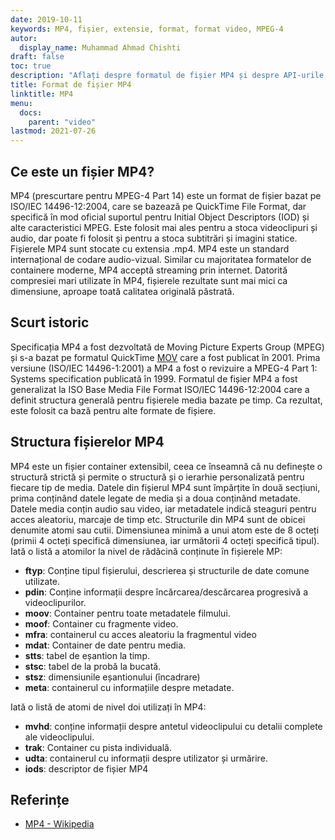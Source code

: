 ```yaml
---
date: 2019-10-11
keywords: MP4, fișier, extensie, format, format video, MPEG-4
autor:
  display_name: Muhammad Ahmad Chishti
draft: false
toc: true
description: "Aflați despre formatul de fișier MP4 și despre API-urile care pot crea și deschide fișiere MP4."
title: Format de fișier MP4
linktitle: MP4
menu:
  docs:
    parent: "video"
lastmod: 2021-07-26
---
```


## Ce este un fișier MP4? ##

MP4 (prescurtare pentru MPEG-4 Part 14) este un format de fișier bazat pe ISO/IEC 14496-12:2004, care se bazează pe QuickTime File Format, dar specifică în mod oficial suportul pentru Initial Object Descriptors (IOD) și alte caracteristici MPEG. Este folosit mai ales pentru a stoca videoclipuri și audio, dar poate fi folosit și pentru a stoca subtitrări și imagini statice. Fișierele MP4 sunt stocate cu extensia .mp4. MP4 este un standard internațional de codare audio-vizual. Similar cu majoritatea formatelor de containere moderne, MP4 acceptă streaming prin internet. Datorită compresiei mari utilizate în MP4, fișierele rezultate sunt mai mici ca dimensiune, aproape toată calitatea originală păstrată.

## Scurt istoric ##

Specificația MP4 a fost dezvoltată de Moving Picture Experts Group (MPEG) și s-a bazat pe formatul QuickTime [MOV](/ro/video/mov/) care a fost publicat în 2001. Prima versiune (ISO/IEC 14496-1:2001) a MP4 a fost o revizuire a MPEG-4 Part 1: Systems specification publicată în 1999. Formatul de fișier MP4 a fost generalizat la ISO Base Media File Format ISO/IEC 14496-12:2004 care a definit structura generală pentru fișierele media bazate pe timp. Ca rezultat, este folosit ca bază pentru alte formate de fișiere.

## Structura fișierelor MP4 ##

MP4 este un fișier container extensibil, ceea ce înseamnă că nu definește o structură strictă și permite o structură și o ierarhie personalizată pentru fiecare tip de media. Datele din fișierul MP4 sunt împărțite în două secțiuni, prima conținând datele legate de media și a doua conținând metadate. Datele media conțin audio sau video, iar metadatele indică steaguri pentru acces aleatoriu, marcaje de timp etc.
Structurile din MP4 sunt de obicei denumite atomi sau cutii. Dimensiunea minimă a unui atom este de 8 octeți (primii 4 octeți specifică dimensiunea, iar următorii 4 octeți specifică tipul). Iată o listă a atomilor la nivel de rădăcină conținute în fișierele MP:

- **ftyp**: Conține tipul fișierului, descrierea și structurile de date comune utilizate.
- **pdin**: Conține informații despre încărcarea/descărcarea progresivă a videoclipurilor.
- **moov**: Container pentru toate metadatele filmului.
- **moof**: Container cu fragmente video.
- **mfra**: containerul cu acces aleatoriu la fragmentul video
- **mdat**: Container de date pentru media.
- **stts**: tabel de eșantion la timp.
- **stsc**: tabel de la probă la bucată.
- **stsz**: dimensiunile eșantionului (încadrare)
- **meta**: containerul cu informațiile despre metadate.

Iată o listă de atomi de nivel doi utilizați în MP4:

- **mvhd**: conține informații despre antetul videoclipului cu detalii complete ale videoclipului.
- **trak**: Container cu pista individuală.
- **udta**: containerul cu informații despre utilizator și urmărire.
- **iods**: descriptor de fișier MP4

## Referințe ##

- [MP4 - Wikipedia](https://en.wikipedia.org/wiki/MPEG-4_Part_14)

